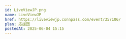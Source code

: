 ```yaml
---
id: LiveViewJP.png
name: LiveViewJP
href: https://liveviewjp.connpass.com/event/357106/
plan: 応援団
postedAt: 2025-06-04 15:15
---
```

